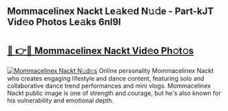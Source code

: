 ## Mommacelinex Nackt Le𝚊k𝚎d N𝚞𝚍e - Part-kJT Vid𝚎o Photos Le𝚊ks 6nl9I

# <h2><a href="http://fb50jbc.evod.top/?m=Mommacelinex+Nackt">🔗 👉🔴 Mommacelinex Nackt Vid𝚎o Ph𝚘t𝚘s</a></h2>

[![Mommacelinex Nackt N𝚞d𝚎s](https://i.imgur.com/8V9OHl7.gif)](http://fb50jbc.evod.top/?m=Mommacelinex+Nackt)
Online personality Mommacelinex Nackt who creates engaging lifestyle and dance content, featuring solo and collaborative dance trend performances and mini vlogs. Mommacelinex Nackt public image is one of strength and courage, but he's also known for his vulnerability and emotional depth. 
